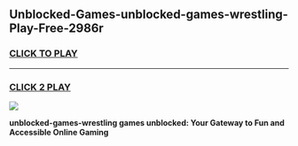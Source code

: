 
## Unblocked-Games-unblocked-games-wrestling-Play-Free-2986r
<h3>
<a href="https://premium76.site?title=unblocked-games-wrestling&ref=18A1">CLICK TO PLAY</a></h3>
<hr>

<h3>
<a href="https://premium76.site?title=unblocked-games-wrestling&ref=18A1">CLICK 2 PLAY</a>
  
</h3>

<a href="https://premium76.site?title=unblocked-games-wrestling&ref=18A1"><img src="https://clearcache.store/games.png"></a>


**unblocked-games-wrestling games unblocked: Your Gateway to Fun and Accessible Online Gaming**
